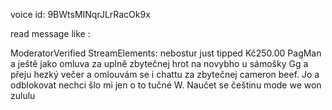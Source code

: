 
voice id: 9BWtsMINqrJLrRacOk9x

read message like : 

ModeratorVerified StreamElements: nebostur just tipped Kč250.00 PagMan a ještě jako omluva za uplně zbytečnej hrot na novybho u sámošky Gg a přeju hezký večer a omlouvám se i chattu za zbytečnej cameron beef. 
Jo a odblokovat nechci šlo mi jen o to tučné W. Naučet se češtinu mode we won zululu